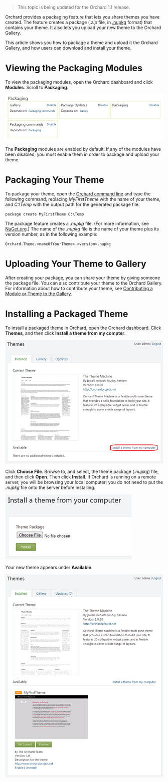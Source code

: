 > This topic is being updated for the Orchard 1.1 release.

Orchard provides a packaging feature that lets you share themes you have created. The feature creates a package (_.zip_ file, in [.nupkg](http://nuget.org) format) that contains your theme. It also lets you upload your new theme to the Orchard Gallery.

This article shows you how to package a theme and upload it the Orchard Gallery, and how users can download and install your theme.

# Viewing the Packaging Modules
To view the packaging modules, open the Orchard dashboard and click **Modules**. Scroll to **Packaging**. 

![](../Upload/screenshots_675/packaging_modules_675.png)

The **Packaging** modules are enabled by default. If any of the modules have been disabled, you must enable them in order to package and upload your theme.

# Packaging Your Theme
To package your theme, open the <a href="/Documentation/Using-the-command-line-interface">Orchard command line</a> and type the following command, replacing _MyFirstTheme_ with the name of your theme, and _C:\Temp_ with the output path for the generated package file. 

    
    package create MyFirstTheme C:\Temp


The package feature creates a _.nupkg_ file. (For more information, see [NuGet.org](http://nuget.org).) The name of the _.nupkg_ file is the name of your theme plus its version number, as in the following example:

    
    Orchard.Theme.<nameOfYourTheme>.<version>.nupkg


# Uploading Your Theme to Gallery
After creating your package, you can share your theme by giving someone the package file. You can also contribute your theme to the Orchard Gallery. For information about how to contribute your theme, see [Contributing a Module or Theme to the Gallery](Contributing-a-module-or-theme-to-the-gallery).

# Installing a Packaged Theme
To install a packaged theme in Orchard, open the Orchard dashboard. Click **Themes**, and then click **Install a theme from my compter**.

![](../Upload/screenshots_675/themes_installNew_675.png)

Click **Choose File**. Browse to, and select, the theme package (_.nupkg_) file, and then click **Open**. Then click **Install**. If Orchard is running on a remote server, you will be browsing your local computer; you do not need to put the _.nupkg_ file onto the server before installing.

![](../Upload/screenshots/themes_chooseFile.png)

Your new theme appears under **Available**.

![](../Upload/screenshots_675/themes_newThemeImage_675.png)
